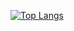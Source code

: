 [![Top Langs](https://github-readme-stats.vercel.app/api/top-langs/?username=andreoss&langs_count=1000&layout=compact)](https://github.com/andreoss)
